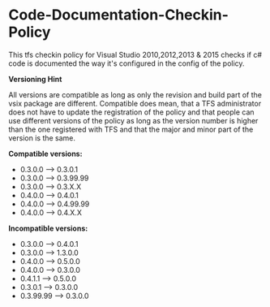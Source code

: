 # Code-Documentation-Checkin-Policy
This tfs checkin policy for Visual Studio 2010,2012,2013 &amp; 2015 checks if c# code is documented the way it's configured in the config of the policy. 

**Versioning Hint**

All versions are compatible as long as only the revision and build part of the vsix package are different.
Compatible does mean, that a TFS administrator does not have to update the registration of the policy and that people can use different versions of the policy as long as the version number is higher than the one registered with TFS and that the major and minor part of the version is the same.

**Compatible versions:**
* 0.3.0.0 --> 0.3.0.1 
* 0.3.0.0 --> 0.3.99.99 
* 0.3.0.0 --> 0.3.X.X 
* 0.4.0.0 --> 0.4.0.1 
* 0.4.0.0 --> 0.4.99.99 
* 0.4.0.0 --> 0.4.X.X

**Incompatible versions:**
* 0.3.0.0 --> 0.4.0.1 
* 0.3.0.0 --> 1.3.0.0 
* 0.4.0.0 --> 0.5.0.0 
* 0.4.0.0 --> 0.3.0.0 
* 0.4.1.1 --> 0.5.0.0 
* 0.3.0.1 --> 0.3.0.0 
* 0.3.99.99 --> 0.3.0.0
